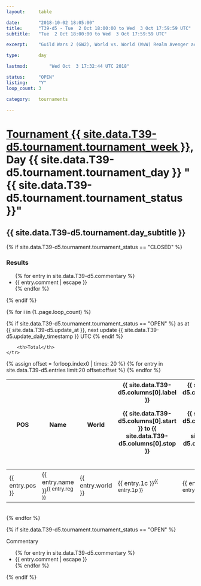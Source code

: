 ```yaml
---
layout: 	table

date: 		"2018-10-02 18:05:00"
title: 		"T39-d5 - Tue  2 Oct 18:00:00 to Wed  3 Oct 17:59:59 UTC"
subtitle: 	"Tue  2 Oct 18:00:00 to Wed  3 Oct 17:59:59 UTC"

excerpt:    "Guild Wars 2 (GW2), World vs. World (WvW) Realm Avenger achivement Tournament. \"Every Kill Counts\""

type:       day

lastmod: 		"Wed Oct  3 17:32:44 UTC 2018"

status:     "OPEN"
listing:    "Y"
loop_count: 3

category: 	tournaments

---
```

<div class="table_header">
    <h1><a href="{{ site.data.T39-d5.tournament.week_url }}">Tournament {{ site.data.T39-d5.tournament.tournament_week }}</a>, Day {{ site.data.T39-d5.tournament.tournament_day }} "{{ site.data.T39-d5.tournament.tournament_status }}"</h1>
    <h2>{{ site.data.T39-d5.tournament.day_subtitle }}</h2> 
</div>

{% if site.data.T39-d5.tournament.tournament_status == "CLOSED" %} 
<div class="commentary">
  <h3>Results</h3>
  <ul>
    {% for entry in site.data.T39-d5.commentary %}
    <li class="commentary_list">{{ entry.comment | escape }}</li>
    {% endfor %}
  </ul>
</div>
{% endif %}


{% for i in (1..page.loop_count) %}

{% if site.data.T39-d5.tournament.tournament_status == "OPEN" %} 
<span class="table_nextupdate">as at {{ site.data.T39-d5.update_at }}, next update {{ site.data.T39-d5.update_daily_timestamp }} UTC</span> 
{% endif %}

<table class="day_table">
  <colgroup>
    <col style="width:18px">
    <col style="width:55px">
    <col style="width:55px">
    <col style="width:12px">
    <col style="width:12px">
    <col style="width:12px">
    <col style="width:12px">
    <col style="width:12px">
    <col style="width:12px">
    <col style="width:12px">
    <col style="width:12px">
    <col style="width:12px">
    <col style="width:12px">
    <col style="width:12px">
    <col style="width:12px">
    <col style="width:12px">
    <col style="width:12px">
    <col style="width:12px">
    <col style="width:12px">
    <col style="width:12px">
    <col style="width:12px">
    <col style="width:12px">
    <col style="width:12px">
    <col style="width:12px">
    <col style="width:12px">
    <col style="width:12px">
    <col style="width:12px">
    <col style="width:18px">
  </colgroup>  
  <thead>
    <tr>
        <th>POS</th>
        <th class="AlignLeft">Name</th>
        <th class="AlignLeft">World</th>

<th><div class="label">{{ site.data.T39-d5.columns[0].label }}<p class="onhover">{{ site.data.T39-d5.columns[0].start }} to {{ site.data.T39-d5.columns[0].stop }}</p></div>​</th>
<th><div class="label">{{ site.data.T39-d5.columns[1].label }}<p class="onhover">{{ site.data.T39-d5.columns[1].start }} to {{ site.data.T39-d5.columns[1].stop }}</p></div>​</th>
<th><div class="label">{{ site.data.T39-d5.columns[2].label }}<p class="onhover">{{ site.data.T39-d5.columns[2].start }} to {{ site.data.T39-d5.columns[2].stop }}</p></div>​</th>
<th><div class="label">{{ site.data.T39-d5.columns[3].label }}<p class="onhover">{{ site.data.T39-d5.columns[3].start }} to {{ site.data.T39-d5.columns[3].stop }}</p></div>​</th>
<th><div class="label">{{ site.data.T39-d5.columns[4].label }}<p class="onhover">{{ site.data.T39-d5.columns[4].start }} to {{ site.data.T39-d5.columns[4].stop }}</p></div>​</th>
<th><div class="label">{{ site.data.T39-d5.columns[5].label }}<p class="onhover">{{ site.data.T39-d5.columns[5].start }} to {{ site.data.T39-d5.columns[5].stop }}</p></div>​</th>
<th><div class="label">{{ site.data.T39-d5.columns[6].label }}<p class="onhover">{{ site.data.T39-d5.columns[6].start }} to {{ site.data.T39-d5.columns[6].stop }}</p></div>​</th>
<th><div class="label">{{ site.data.T39-d5.columns[7].label }}<p class="onhover">{{ site.data.T39-d5.columns[7].start }} to {{ site.data.T39-d5.columns[7].stop }}</p></div>​</th>
<th><div class="label">{{ site.data.T39-d5.columns[8].label }}<p class="onhover">{{ site.data.T39-d5.columns[8].start }} to {{ site.data.T39-d5.columns[8].stop }}</p></div>​</th>
<th><div class="label">{{ site.data.T39-d5.columns[9].label }}<p class="onhover">{{ site.data.T39-d5.columns[9].start }} to {{ site.data.T39-d5.columns[9].stop }}</p></div>​</th>
<th><div class="label">{{ site.data.T39-d5.columns[10].label }}<p class="onhover">{{ site.data.T39-d5.columns[10].start }} to {{ site.data.T39-d5.columns[10].stop }}</p></div>​</th>

<th><div class="label">{{ site.data.T39-d5.columns[11].label }}<p class="onhover">{{ site.data.T39-d5.columns[11].start }} to {{ site.data.T39-d5.columns[11].stop }}</p></div>​</th>
<th><div class="label">{{ site.data.T39-d5.columns[12].label }}<p class="onhover">{{ site.data.T39-d5.columns[12].start }} to {{ site.data.T39-d5.columns[12].stop }}</p></div>​</th>
<th><div class="label">{{ site.data.T39-d5.columns[13].label }}<p class="onhover">{{ site.data.T39-d5.columns[13].start }} to {{ site.data.T39-d5.columns[13].stop }}</p></div>​</th>
<th><div class="label">{{ site.data.T39-d5.columns[14].label }}<p class="onhover">{{ site.data.T39-d5.columns[14].start }} to {{ site.data.T39-d5.columns[14].stop }}</p></div>​</th>
<th><div class="label">{{ site.data.T39-d5.columns[15].label }}<p class="onhover">{{ site.data.T39-d5.columns[15].start }} to {{ site.data.T39-d5.columns[15].stop }}</p></div>​</th>
<th><div class="label">{{ site.data.T39-d5.columns[16].label }}<p class="onhover">{{ site.data.T39-d5.columns[16].start }} to {{ site.data.T39-d5.columns[16].stop }}</p></div>​</th>
<th><div class="label">{{ site.data.T39-d5.columns[17].label }}<p class="onhover">{{ site.data.T39-d5.columns[17].start }} to {{ site.data.T39-d5.columns[17].stop }}</p></div>​</th>
<th><div class="label">{{ site.data.T39-d5.columns[18].label }}<p class="onhover">{{ site.data.T39-d5.columns[18].start }} to {{ site.data.T39-d5.columns[18].stop }}</p></div>​</th>
<th><div class="label">{{ site.data.T39-d5.columns[19].label }}<p class="onhover">{{ site.data.T39-d5.columns[19].start }} to {{ site.data.T39-d5.columns[19].stop }}</p></div>​</th>
<th><div class="label">{{ site.data.T39-d5.columns[20].label }}<p class="onhover">{{ site.data.T39-d5.columns[20].start }} to {{ site.data.T39-d5.columns[20].stop }}</p></div>​</th>

<th><div class="label">{{ site.data.T39-d5.columns[21].label }}<p class="onhover">{{ site.data.T39-d5.columns[21].start }} to {{ site.data.T39-d5.columns[21].stop }}</p></div>​</th>
<th><div class="label">{{ site.data.T39-d5.columns[22].label }}<p class="onhover">{{ site.data.T39-d5.columns[22].start }} to {{ site.data.T39-d5.columns[22].stop }}</p></div>​</th>
<th><div class="label">{{ site.data.T39-d5.columns[23].label }}<p class="onhover">{{ site.data.T39-d5.columns[23].start }} to {{ site.data.T39-d5.columns[23].stop }}</p></div>​</th>

        <th>Total</th>
    </tr>
  </thead>
  {% assign offset = forloop.index0 | times: 20 %}
<tbody>
{% for entry in site.data.T39-d5.entries limit:20 offset:offset %}
  <tr>
    <td class="pl{{ entry.pos }}">{{ entry.pos }}</td>
    <td class="AlignLeft">{{ entry.name }}<sup>{{ entry.reg }}</sup></td>
    <td class="AlignLeft">{{ entry.world }}</td>
    <td class="pl{{ entry.1p }}">{{ entry.1c }}<sup>{{ entry.1p }}</sup></td>
    <td class="pl{{ entry.2p }}">{{ entry.2c }}<sup>{{ entry.2p }}</sup></td>
    <td class="pl{{ entry.3p }}">{{ entry.3c }}<sup>{{ entry.3p }}</sup></td>
    <td class="pl{{ entry.4p }}">{{ entry.4c }}<sup>{{ entry.4p }}</sup></td>
    <td class="pl{{ entry.5p }}">{{ entry.5c }}<sup>{{ entry.5p }}</sup></td>
    <td class="pl{{ entry.6p }}">{{ entry.6c }}<sup>{{ entry.6p }}</sup></td>
    <td class="pl{{ entry.7p }}">{{ entry.7c }}<sup>{{ entry.7p }}</sup></td>
    <td class="pl{{ entry.8p }}">{{ entry.8c }}<sup>{{ entry.8p }}</sup></td>
    <td class="pl{{ entry.9p }}">{{ entry.9c }}<sup>{{ entry.9p }}</sup></td>
    <td class="pl{{ entry.10p }}">{{ entry.10c }}<sup>{{ entry.10p }}</sup></td>
    <td class="pl{{ entry.11p }}">{{ entry.11c }}<sup>{{ entry.11p }}</sup></td>
    <td class="pl{{ entry.12p }}">{{ entry.12c }}<sup>{{ entry.12p }}</sup></td>
    <td class="pl{{ entry.13p }}">{{ entry.13c }}<sup>{{ entry.13p }}</sup></td>
    <td class="pl{{ entry.14p }}">{{ entry.14c }}<sup>{{ entry.14p }}</sup></td>
    <td class="pl{{ entry.15p }}">{{ entry.15c }}<sup>{{ entry.15p }}</sup></td>
    <td class="pl{{ entry.16p }}">{{ entry.16c }}<sup>{{ entry.16p }}</sup></td>
    <td class="pl{{ entry.17p }}">{{ entry.17c }}<sup>{{ entry.17p }}</sup></td>
    <td class="pl{{ entry.18p }}">{{ entry.18c }}<sup>{{ entry.18p }}</sup></td>
    <td class="pl{{ entry.19p }}">{{ entry.19c }}<sup>{{ entry.19p }}</sup></td>
    <td class="pl{{ entry.20p }}">{{ entry.20c }}<sup>{{ entry.20p }}</sup></td>
    <td class="pl{{ entry.21p }}">{{ entry.21c }}<sup>{{ entry.21p }}</sup></td>
    <td class="pl{{ entry.22p }}">{{ entry.22c }}<sup>{{ entry.22p }}</sup></td>
    <td class="pl{{ entry.23p }}">{{ entry.23c }}<sup>{{ entry.23p }}</sup></td>
    <td class="pl{{ entry.24p }}">{{ entry.24c }}<sup>{{ entry.24p }}</sup></td>
    <td>{{ entry.total }}</td>
  </tr>
{% endfor %}  
</tbody>
</table>
<div class="leaderboard"></div>
<br />
{% endfor %}

{% if site.data.T39-d5.tournament.tournament_status == "OPEN" %} 
<div class="commentary">
  <span class="commentary_title">Commentary</span>
  <ul>
    {% for entry in site.data.T39-d5.commentary %}
    <li class="commentary_list">{{ entry.comment | escape }}</li>
    {% endfor %}
  </ul>
</div>
{% endif %}


